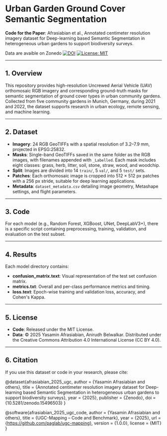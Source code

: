 
# Urban Garden Ground Cover  Semantic Segmentation


**Code for the Paper**: Afrasiabian et al., Annotated centimeter resolution imagery dataset for Deep-learning based Semantic Segmentation in heterogeneous urban gardens to support biodiversity surveys.

Data are avaible on Zonedo
[![DOI](https://zenodo.org/badge/DOI/10.5281/zenodo.15496503.svg)](https://doi.org/10.5281/zenodo.15496503)
[![License: MIT](https://img.shields.io/badge/License-MIT-blue.svg)](LICENSE)

---
## 1. Overview  
This repository provides high-resolution Uncrewed Aerial Vehicle (UAV) orthomosaic RGB imagery and corresponding ground-truth masks for semantic segmentation of ground cover types in urban community gardens. Collected from five community gardens in Munich, Germany, during 2021 and 2022, the dataset supports research in urban ecology, remote sensing, and machine learning.

---
## 2. Dataset  
- **Imagery**: 24 RGB GeoTIFFs with a spatial resolution of 3.2–7.9 mm, projected in EPSG:25832.
- **Masks**: Single-band GeoTIFFs saved in the same folder as the RGB images, with filenames appended with `_Labelled`. Each mask includes eight classes: grass, herb, litter, soil, stone, straw, wood, and woodchip.
- **Split**: Images are divided into 14 `train/`, 5 `val/`, and 5 `test/` sets.
- **Patches**: Each orthomosaic image is cropped into 512 × 512 px patches with a 256 px stride, suitable for deep learning applications.
- **Metadata**: `dataset_metadata.csv` detailing image geometry, Metashape settings, and flight parameters.

---
## 3. Code
For each model (e.g., Random Forest, XGBoost, UNet, DeepLabV3+), there is a specific script containing preprocessing, training, validation, and evaluation on the test subset.

---
## 4. Results
Each model directory contains: 
- **confusion_matrix.text**:	Visual representation of the test set confusion matrix.
- **metrics.txt**:	Overall and per-class performance metrics and timing.
- **loss.text**:	Epoch-wise training and validation loss, accuracy, and Cohen's Kappa.

---
## 5. License
- **Code**: Released under the MIT License.
- **Data**: © 2025 Yasamin Afrasiabian, Anirudh Belwalkar. Distributed under the Creative Commons Attribution 4.0 International License (CC BY 4.0).

---
## 6. Citation
If you use this dataset or code in your research, please cite:

@dataset{afrasiabian_2025_ugc,
  author    = {Yasamin Afrasiabian and others},
  title     = {Annotated centimeter resolution imagery dataset for Deep-learning based Semantic Segmentation in heterogeneous urban gardens to support biodiversity surveys},
  year      = {2025},
  publisher = {Zenodo},
  doi       = {10.5281/zenodo.15496503}
}

@software{afrasiabian_2025_ugc_code,
  author    = {Yasamin Afrasiabian and others},
  title     = {UGC-Mapping – Code and Benchmark},
  year      = {2025},
  url       = {https://github.com/paglab/ugc-mapping},
  version   = {1.0.0},
  license   = {MIT}
}
